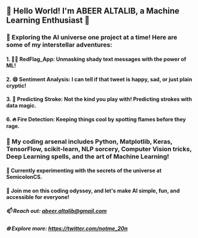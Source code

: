 ## 👋 Hello World! I'm ABEER ALTALIB, a Machine Learning Enthusiast 🤖

### 🚀 Exploring the AI universe one project at a time! Here are some of my interstellar adventures:

#### 1. 🕵️‍♂️ RedFlag_App: Unmasking shady text messages with the power of ML!
#### 2. 😄 Sentiment Analysis: I can tell if that tweet is happy, sad, or just plain cryptic!
#### 3. 🧠 Predicting Stroke: Not the kind you play with! Predicting strokes with data magic.
#### 6. 🔥 Fire Detection: Keeping things cool by spotting flames before they rage.

### 👾 My coding arsenal includes Python, Matplotlib, Keras, TensorFlow, scikit-learn, NLP sorcery, Computer Vision tricks, Deep Learning spells, and the art of Machine Learning!

#### 🔬 Currently experimenting with the secrets of the universe at SemicolonCS.

#### 🌌 Join me on this coding odyssey, and let's make AI simple, fun, and accessible for everyone!

##### 📫 Reach out: abeer.altalib@gmail.com
##### 🌐 Explore more: https://twitter.com/notme_20n
